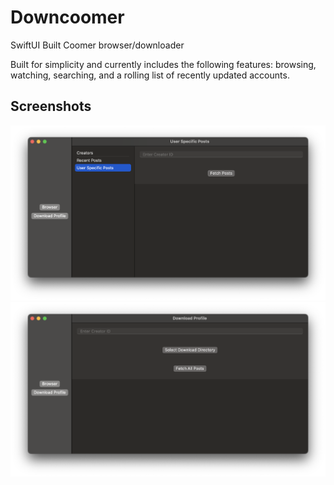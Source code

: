 # Downcoomer

SwiftUI Built Coomer browser/downloader

Built for simplicity and currently includes the following features: browsing, watching, searching, and a rolling list of recently updated accounts.

## Screenshots

![Browser](Screenshots/ss-viewer.png)
![Downloader](Screenshots/ss-downloader.png)
